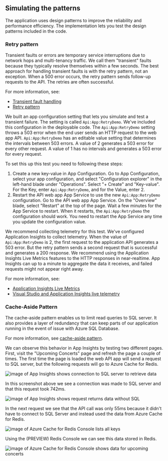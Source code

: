 ## Simulating the patterns

The application uses design patterns to improve the reliability and performance efficiency. The implementation lets you test the design patterns included in the code.

### Retry pattern

Transient faults or errors are temporary service interruptions due to network hops and multi-tenancy traffic. We call them "transient" faults because they typically resolve themselves within a few seconds. The best approach for handling transient faults is with the retry pattern, not an exception. When a 500 error occurs, the retry pattern sends follow-up requests to the API. The retries are often successful.

For more information, see:

- [Transient fault handling](https://learn.microsoft.com/aspnet/aspnet/overview/developing-apps-with-windows-azure/building-real-world-cloud-apps-with-windows-azure/transient-fault-handling)
- [Retry pattern](https://learn.microsoft.com/azure/architecture/patterns/retry)

We built an app configuration setting that lets you simulate and test a transient failure.
The setting is called `Api:App:RetryDemo`. We've included this configuration in the deployable code. The `Api:App:RetryDemo` setting throws a 503 error when the end user sends an HTTP request to the web app API. `Api:App:RetryDemo` has an editable value setting that determines the intervals between 503 errors. A value of 2 generates a 503 error for every other request. A value of 1 has no intervals and generates a 503 error for every request.

To set this up this test you need to following these steps:

1. Create a new key-value in App Configuration. Go to App Configuration, select your app configuration, and select "Configuration explorer" in the left-hand blade under "Operations". Select "+ Create" and "Key-value". For the Key, enter `Api:App:RetryDemo`, and for the Value, enter 2.
1. Restart the API web app App Service to use the new `Api:App:RetryDemo` configuration. Go to the API web app App Service. On the "Overview" blade, select "Restart" at the top of the page. Wait a few minutes for the App Service to restart. When it restarts, the `Api:App:RetryDemo` the configuration should work. You need to restart the App Service any time you update the configuration value.

We recommend collecting telemetry for this test. We've configured Application Insights to collect telemetry. When the value of `Api:App:RetryDemo` is 2, the first request to the application API generates a 503 error. But the retry pattern sends a second request that is successful and generates a 200 response. We recommend using the Application Insights Live Metrics features to the HTTP responses in near-realtime. App Insights can up to a minute to aggregate the data it receives, and failed requests might not appear right away.

For more information, see:

- [Application Insights Live Metrics](/azure/azure-monitor/app/live-stream)
- [Visual Studio and Application Insights live telemetry](/azure/azure-monitor/app/visual-studio)

### Cache-Aside Pattern

The cache-aside pattern enables us to limit read queries to SQL server. It also provides a layer of redundancy that can keep parts of our application running in the event of issue with Azure SQL Database.

For more information, see [cache-aside pattern](https://learn.microsoft.com/azure/architecture/patterns/cache-aside).

We can observe this behavior in App Insights by testing two different pages. First, visit the "Upcoming Concerts" page and refresh the page a couple of times. The first time the page is loaded the web API app will send a request to SQL server, but the following requests will go to Azure Cache for Redis.

![image of App Insights shows connection to SQL server to retrieve data](./assets/Guide/Simulating_AppInsightsRequestWithSqlServer.png)

In this screenshot above we see a connection was made to SQL server and that this request took 742ms.

![image of App Insights shows request returns data without SQL](./assets/Guide/Simulating_AppInsightsRequestWithoutSql.png)

In the next request we see that the API call was only 55ms because it didn't have to connect to SQL Server and instead used the data from Azure Cache for Redis.

![image of Azure Cache for Redis Console lists all keys](./assets/Guide/Simulating_RedisConsoleListKeys.png)

Using the (PREVIEW) Redis Console we can see this data stored in Redis.

![image of Azure Cache for Redis Console shows data for upcoming concerts](./assets/Guide/Simulating_RedisConsoleShowUpcomingConcerts.png)
